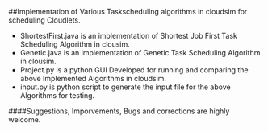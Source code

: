 ##Implementation of Various Taskscheduling algorithms in cloudsim for scheduling Cloudlets.

* ShortestFirst.java is an implementation of Shortest Job First Task Scheduling Algorithm in clousim.
* Genetic.java is an implementation of Genetic Task Scheduling Algorithm in clousim.
* Project.py is a python GUI Developed for running and comparing the above Implemented Algorithms in cloudsim.
* input.py is python script to generate the input file for the above Algorithms for testing. 

####Suggestions, Imporvements, Bugs and corrections are highly welcome.
